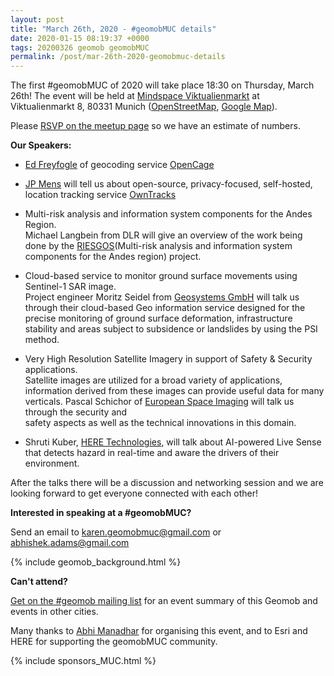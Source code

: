 ```yaml
--- 
layout: post
title: "March 26th, 2020 - #geomobMUC details"
date: 2020-01-15 08:19:37 +0000
tags: 20200326 geomob geomobMUC
permalink: /post/mar-26th-2020-geomobmuc-details
---
```



The first #geomobMUC of 2020 will take place 18:30 on Thursday, March 26th!
The event will be held at [Mindspace Viktualienmarkt](https://www.mindspace.me/munich/viktualienmarkt/) at Viktualienmarkt 8, 80331 Munich ([OpenStreetMap](https://www.openstreetmap.org/#map=19/48.13542/11.57527), [Google Map](https://goo.gl/maps/auJu15Jo7vyVEZqx9)).

Please [RSVP on the meetup page](https://www.meetup.com/Geomob-Munich-geomobMUC/events/267860450/) so we have an estimate of numbers. 


**Our Speakers:**

  * [Ed Freyfogle](https://twitter.com/freyfogle) of geocoding service [OpenCage](https://opencagedata.com/)

  * [JP Mens](https://twitter.com/jpmens) will tell us about open-source,
  privacy-focused, self-hosted, location tracking service [OwnTracks](https://owntracks.org/)
  
  * Multi-risk analysis and information system components for the Andes Region.<br/>
  Michael Langbein from DLR will give an overview of the work being done by the [RIESGOS](https://www.riesgos.de/en/)(Multi-risk
  analysis and information system components for the Andes region) project.
  
   * Cloud-based service to monitor ground surface movements using Sentinel-1 SAR image. <br/>
   Project engineer Moritz Seidel from [Geosystems GmbH](https://www.geosystems.de/) will talk us through their cloud-based Geo
   information service designed for the precise monitoring of ground surface deformation, infrastructure stability and areas subject to
   subsidence or landslides by using the PSI method.
   
   * Very High Resolution Satellite Imagery in support of Safety & Security applications. <br/>
   Satellite images are utilized for a broad variety of applications, information derived from these images can provide useful data for      many verticals. Pascal Schichor of [European Space Imaging](https://www.euspaceimaging.com/) will talk us through the security and    
   safety aspects as well as the technical innovations in this domain.
  
   * Shruti Kuber, [HERE Technologies](https://www.here.com/), will talk about AI-powered Live Sense that detects hazard in real-time and aware the drivers of their environment.
   

After the talks there will be a discussion and networking session and we are looking forward to get everyone connected with each other!

**Interested in speaking at a #geomobMUC?**

Send an email to karen.geomobmuc@gmail.com or abhishek.adams@gmail.com

{% include geomob_background.html %}

**Can't attend?**

[Get on the #geomob mailing list](/mailing-list) for an event summary of this Geomob and events in other cities. 

Many thanks to [Abhi Manadhar](https://twitter.com/abheeman) for organising this event, and to Esri and HERE for supporting the geomobMUC community.

{% include sponsors_MUC.html %}



